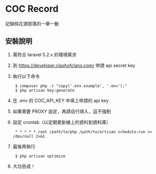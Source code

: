 # COC Record

記錄桃花源部落的一舉一動

## 安裝說明

1. 需符合 laravel 5.2.x 的環境需求
1. 到 https://developer.clashofclans.com/ 申請 api secret key
1. 執行以下命令

        $ composer php -r "copy('.env.example', '.env');"
        $ php artisan key:generate
1. 在 .env 的 COC_API_KEY 中填上申請的 api key
1. 如果需要 PROXY 設定，再請自行填入，這不強制
1. 設定 crontab（以定期更新線上的資料到資料庫）

        * * * * * root /path/to/php /path/to/artisan schedule:run >> /dev/null 2>&1
1. 最後再執行

        $ php artisan optimize
1. 大功告成！